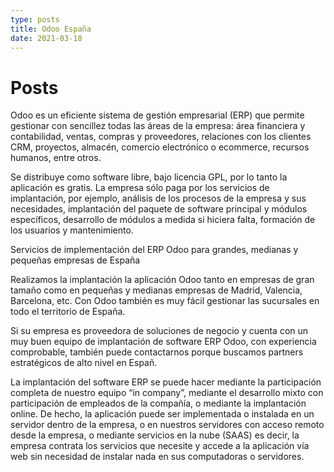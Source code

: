 ```yaml
---
type: posts
title: Odoo España
date: 2021-03-18
---
```


# Posts

Odoo es un eficiente sistema de gestión empresarial (ERP) que permite gestionar con sencillez todas las áreas de la empresa: área financiera y contabilidad, ventas, compras y proveedores, relaciones con los clientes CRM, proyectos, almacén, comercio electrónico o ecommerce, recursos humanos, entre otros.

Se distribuye como software libre, bajo licencia GPL, por lo tanto la aplicación es gratis. La empresa sólo paga por los servicios de implantación, por ejemplo, análisis de los procesos de la empresa y sus necesidades, implantación del paquete de software principal y módulos específicos, desarrollo de módulos a medida si hiciera falta, formación de los usuarios y mantenimiento.

Servicios de implementación del ERP Odoo para grandes, medianas y pequeñas empresas de España

Realizamos la implantación la aplicación Odoo tanto en empresas de gran tamaño como en pequeñas y medianas empresas de Madrid, Valencia, Barcelona, etc. Con Odoo también es muy fácil gestionar las sucursales en todo el territorio de España.

Si su empresa es proveedora de soluciones de negocio y cuenta con un muy buen equipo de implantación de software ERP Odoo, con experiencia comprobable, también puede contactarnos porque buscamos partners estratégicos de alto nivel en Españ.

La implantación del software ERP se puede hacer mediante la participación completa de nuestro equipo “in company”, mediante el desarrollo mixto con participación de empleados de la compañía, o mediante la implantación online. De hecho, la aplicación puede ser implementada o instalada en un servidor dentro de la empresa, o en nuestros servidores con acceso remoto desde la empresa, o mediante servicios en la nube (SAAS) es decir, la empresa contrata los servicios que necesite y accede a la aplicación vía web sin necesidad de instalar nada en sus computadoras o servidores.
